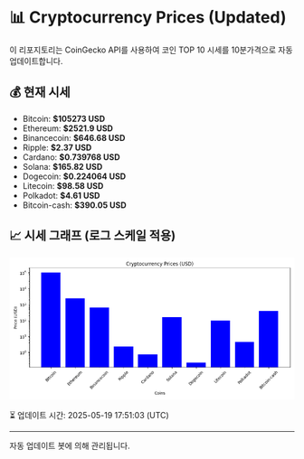 
# 📊 Cryptocurrency Prices (Updated)

이 리포지토리는 CoinGecko API를 사용하여 코인 TOP 10 시세를 10분가격으로 자동 업데이트합니다.

## 💰 현재 시세
- Bitcoin: **$105273 USD**
- Ethereum: **$2521.9 USD**
- Binancecoin: **$646.68 USD**
- Ripple: **$2.37 USD**
- Cardano: **$0.739768 USD**
- Solana: **$165.82 USD**
- Dogecoin: **$0.224064 USD**
- Litecoin: **$98.58 USD**
- Polkadot: **$4.61 USD**
- Bitcoin-cash: **$390.05 USD**

## 📈 시세 그래프 (로그 스케일 적용)
![Crypto Prices](crypto_prices.png)

⏳ 업데이트 시간: 2025-05-19 17:51:03 (UTC)

---
자동 업데이트 봇에 의해 관리됩니다.
